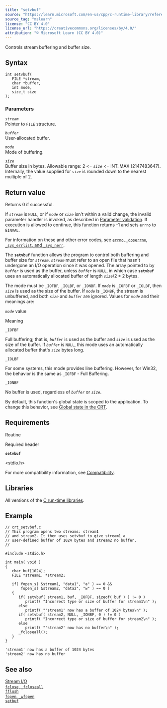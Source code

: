 ```yaml
---
title: "setvbuf"
source: "https://learn.microsoft.com/en-us/cpp/c-runtime-library/reference/setvbuf?view=msvc-170"
source_tag: "mslearn"
license: "CC BY 4.0"
license_url: "https://creativecommons.org/licenses/by/4.0/"
attribution: "© Microsoft Learn (CC BY 4.0)"
---
```

Controls stream buffering and buffer size.

## Syntax

```
int setvbuf(
   FILE *stream,
   char *buffer,
   int mode,
   size_t size
);
```

### Parameters

_`stream`_  
Pointer to `FILE` structure.

_`buffer`_  
User-allocated buffer.

_`mode`_  
Mode of buffering.

_`size`_  
Buffer size in bytes. Allowable range: 2 <= _`size`_ <= INT\_MAX (2147483647). Internally, the value supplied for _`size`_ is rounded down to the nearest multiple of 2.

## Return value

Returns 0 if successful.

If _`stream`_ is `NULL`, or if _`mode`_ or _`size`_ isn't within a valid change, the invalid parameter handler is invoked, as described in [Parameter validation](https://learn.microsoft.com/en-us/cpp/c-runtime-library/parameter-validation?view=msvc-170). If execution is allowed to continue, this function returns -1 and sets `errno` to `EINVAL`.

For information on these and other error codes, see [`errno`, `_doserrno`, `_sys_errlist`, and `_sys_nerr`](https://learn.microsoft.com/en-us/cpp/c-runtime-library/errno-doserrno-sys-errlist-and-sys-nerr?view=msvc-170).

The **`setvbuf`** function allows the program to control both buffering and buffer size for _`stream`_. _`stream`_ must refer to an open file that hasn't undergone an I/O operation since it was opened. The array pointed to by _`buffer`_ is used as the buffer, unless _`buffer`_ is `NULL`, in which case **`setvbuf`** uses an automatically allocated buffer of length _`size`_/2 \* 2 bytes.

The mode must be `_IOFBF`, `_IOLBF`, or `_IONBF`. If _`mode`_ is `_IOFBF` or `_IOLBF`, then _`size`_ is used as the size of the buffer. If _`mode`_ is `_IONBF`, the stream is unbuffered, and both _`size`_ and _`buffer`_ are ignored. Values for _`mode`_ and their meanings are:

_`mode`_ value

Meaning

`_IOFBF`

Full buffering; that is, _`buffer`_ is used as the buffer and _`size`_ is used as the size of the buffer. If _`buffer`_ is `NULL`, this mode uses an automatically allocated buffer that's _`size`_ bytes long.

`_IOLBF`

For some systems, this mode provides line buffering. However, for Win32, the behavior is the same as `_IOFBF` - Full Buffering.

`_IONBF`

No buffer is used, regardless of _`buffer`_ or _`size`_.

By default, this function's global state is scoped to the application. To change this behavior, see [Global state in the CRT](https://learn.microsoft.com/en-us/cpp/c-runtime-library/global-state?view=msvc-170).

## Requirements

Routine

Required header

**`setvbuf`**

<stdio.h>

For more compatibility information, see [Compatibility](https://learn.microsoft.com/en-us/cpp/c-runtime-library/compatibility?view=msvc-170).

## Libraries

All versions of the [C run-time libraries](https://learn.microsoft.com/en-us/cpp/c-runtime-library/crt-library-features?view=msvc-170).

## Example

```
// crt_setvbuf.c
// This program opens two streams: stream1
// and stream2. It then uses setvbuf to give stream1 a
// user-defined buffer of 1024 bytes and stream2 no buffer.
//

#include <stdio.h>

int main( void )
{
   char buf[1024];
   FILE *stream1, *stream2;

   if( fopen_s( &stream1, "data1", "a" ) == 0 &&
       fopen_s( &stream2, "data2", "w" ) == 0 )
   {
      if( setvbuf( stream1, buf, _IOFBF, sizeof( buf ) ) != 0 )
         printf( "Incorrect type or size of buffer for stream1\n" );
      else
         printf( "'stream1' now has a buffer of 1024 bytes\n" );
      if( setvbuf( stream2, NULL, _IONBF, 0 ) != 0 )
         printf( "Incorrect type or size of buffer for stream2\n" );
      else
         printf( "'stream2' now has no buffer\n" );
      _fcloseall();
   }
}
```

```
'stream1' now has a buffer of 1024 bytes
'stream2' now has no buffer
```

## See also

[Stream I/O](https://learn.microsoft.com/en-us/cpp/c-runtime-library/stream-i-o?view=msvc-170)  
[`fclose`, `_fcloseall`](https://learn.microsoft.com/en-us/cpp/c-runtime-library/reference/fclose-fcloseall?view=msvc-170)  
[`fflush`](https://learn.microsoft.com/en-us/cpp/c-runtime-library/reference/fflush?view=msvc-170)  
[`fopen`, `_wfopen`](https://learn.microsoft.com/en-us/cpp/c-runtime-library/reference/fopen-wfopen?view=msvc-170)  
[`setbuf`](https://learn.microsoft.com/en-us/cpp/c-runtime-library/reference/setbuf?view=msvc-170)